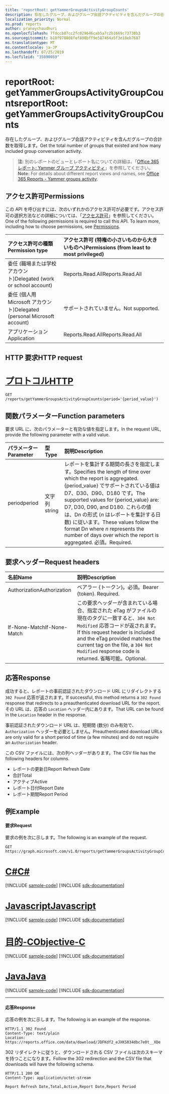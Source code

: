 ```yaml
---
title: 'reportRoot: getYammerGroupsActivityGroupCounts'
description: 存在したグループ、およびグループ会話アクティビティを含んだグループの合計数を取得します。
localization_priority: Normal
ms.prod: reports
author: pranoychaudhuri
ms.openlocfilehash: 7fdccb87cc2fc029646cab5a7c2b1669c73738b3
ms.sourcegitcommit: b18f978808fef800bff9e587464a5f3e18eb7687
ms.translationtype: MT
ms.contentlocale: ja-JP
ms.lasthandoff: 07/25/2019
ms.locfileid: "35890059"
---
```

# <a name="reportroot-getyammergroupsactivitygroupcounts"></a><span data-ttu-id="8cb7d-103">reportRoot: getYammerGroupsActivityGroupCounts</span><span class="sxs-lookup"><span data-stu-id="8cb7d-103">reportRoot: getYammerGroupsActivityGroupCounts</span></span>

<span data-ttu-id="8cb7d-104">存在したグループ、およびグループ会話アクティビティを含んだグループの合計数を取得します。</span><span class="sxs-lookup"><span data-stu-id="8cb7d-104">Get the total number of groups that existed and how many included group conversation activity.</span></span>

> <span data-ttu-id="8cb7d-105">**注:** 別のレポートのビューとレポート名についての詳細は、「[Office 365 レポート: Yammer グループ アクティビティ](https://support.office.com/client/Yammer-groups-activity-report-94dd92ec-ea73-43c6-b51f-2a11fd78aa31)」を参照してください。</span><span class="sxs-lookup"><span data-stu-id="8cb7d-105">**Note:** For details about different report views and names, see [Office 365 Reports - Yammer groups activity](https://support.office.com/client/Yammer-groups-activity-report-94dd92ec-ea73-43c6-b51f-2a11fd78aa31).</span></span>

## <a name="permissions"></a><span data-ttu-id="8cb7d-106">アクセス許可</span><span class="sxs-lookup"><span data-stu-id="8cb7d-106">Permissions</span></span>

<span data-ttu-id="8cb7d-p101">この API を呼び出すには、次のいずれかのアクセス許可が必要です。アクセス許可の選択方法などの詳細については、「[アクセス許可](/graph/permissions-reference)」を参照してください。</span><span class="sxs-lookup"><span data-stu-id="8cb7d-p101">One of the following permissions is required to call this API. To learn more, including how to choose permissions, see [Permissions](/graph/permissions-reference).</span></span>

| <span data-ttu-id="8cb7d-109">アクセス許可の種類</span><span class="sxs-lookup"><span data-stu-id="8cb7d-109">Permission type</span></span>                        | <span data-ttu-id="8cb7d-110">アクセス許可 (特権の小さいものから大きいものへ)</span><span class="sxs-lookup"><span data-stu-id="8cb7d-110">Permissions (from least to most privileged)</span></span> |
| :------------------------------------- | :--------------------------------------- |
| <span data-ttu-id="8cb7d-111">委任 (職場または学校アカウント)</span><span class="sxs-lookup"><span data-stu-id="8cb7d-111">Delegated (work or school account)</span></span>     | <span data-ttu-id="8cb7d-112">Reports.Read.All</span><span class="sxs-lookup"><span data-stu-id="8cb7d-112">Reports.Read.All</span></span>                         |
| <span data-ttu-id="8cb7d-113">委任 (個人用 Microsoft アカウント)</span><span class="sxs-lookup"><span data-stu-id="8cb7d-113">Delegated (personal Microsoft account)</span></span> | <span data-ttu-id="8cb7d-114">サポートされていません。</span><span class="sxs-lookup"><span data-stu-id="8cb7d-114">Not supported.</span></span>                           |
| <span data-ttu-id="8cb7d-115">アプリケーション</span><span class="sxs-lookup"><span data-stu-id="8cb7d-115">Application</span></span>                            | <span data-ttu-id="8cb7d-116">Reports.Read.All</span><span class="sxs-lookup"><span data-stu-id="8cb7d-116">Reports.Read.All</span></span>                         |

## <a name="http-request"></a><span data-ttu-id="8cb7d-117">HTTP 要求</span><span class="sxs-lookup"><span data-stu-id="8cb7d-117">HTTP request</span></span>


# <a name="httptabhttp"></a>[<span data-ttu-id="8cb7d-118">プロトコル</span><span class="sxs-lookup"><span data-stu-id="8cb7d-118">HTTP</span></span>](#tab/http)
<!-- { "blockType": "ignored" } --> 

```http
GET /reports/getYammerGroupsActivityGroupCounts(period='{period_value}')
```

## <a name="function-parameters"></a><span data-ttu-id="8cb7d-119">関数パラメーター</span><span class="sxs-lookup"><span data-stu-id="8cb7d-119">Function parameters</span></span>

<span data-ttu-id="8cb7d-120">要求 URL に、次のパラメーターと有効な値を指定します。</span><span class="sxs-lookup"><span data-stu-id="8cb7d-120">In the request URL, provide the following parameter with a valid value.</span></span>

| <span data-ttu-id="8cb7d-121">パラメーター</span><span class="sxs-lookup"><span data-stu-id="8cb7d-121">Parameter</span></span> | <span data-ttu-id="8cb7d-122">型</span><span class="sxs-lookup"><span data-stu-id="8cb7d-122">Type</span></span>   | <span data-ttu-id="8cb7d-123">説明</span><span class="sxs-lookup"><span data-stu-id="8cb7d-123">Description</span></span>                              |
| :-------- | :----- | :--------------------------------------- |
| <span data-ttu-id="8cb7d-124">period</span><span class="sxs-lookup"><span data-stu-id="8cb7d-124">period</span></span>    | <span data-ttu-id="8cb7d-125">文字列</span><span class="sxs-lookup"><span data-stu-id="8cb7d-125">string</span></span> | <span data-ttu-id="8cb7d-126">レポートを集計する期間の長さを指定します。</span><span class="sxs-lookup"><span data-stu-id="8cb7d-126">Specifies the length of time over which the report is aggregated.</span></span> <span data-ttu-id="8cb7d-127">{period_value} でサポートされている値は D7、D30、D90、D180 です。</span><span class="sxs-lookup"><span data-stu-id="8cb7d-127">The supported values for {period_value} are: D7, D30, D90, and D180.</span></span> <span data-ttu-id="8cb7d-128">これらの値は、D*n* の形式 (*n* はレポートを集計する日数) に従います。</span><span class="sxs-lookup"><span data-stu-id="8cb7d-128">These values follow the format D*n* where *n* represents the number of days over which the report is aggregated.</span></span> <span data-ttu-id="8cb7d-129">必須。</span><span class="sxs-lookup"><span data-stu-id="8cb7d-129">Required.</span></span> |

## <a name="request-headers"></a><span data-ttu-id="8cb7d-130">要求ヘッダー</span><span class="sxs-lookup"><span data-stu-id="8cb7d-130">Request headers</span></span>

| <span data-ttu-id="8cb7d-131">名前</span><span class="sxs-lookup"><span data-stu-id="8cb7d-131">Name</span></span>          | <span data-ttu-id="8cb7d-132">説明</span><span class="sxs-lookup"><span data-stu-id="8cb7d-132">Description</span></span>                              |
| :------------ | :--------------------------------------- |
| <span data-ttu-id="8cb7d-133">Authorization</span><span class="sxs-lookup"><span data-stu-id="8cb7d-133">Authorization</span></span> | <span data-ttu-id="8cb7d-p103">ベアラー {トークン}。必須。</span><span class="sxs-lookup"><span data-stu-id="8cb7d-p103">Bearer {token}. Required.</span></span>                |
| <span data-ttu-id="8cb7d-136">If-None-Match</span><span class="sxs-lookup"><span data-stu-id="8cb7d-136">If-None-Match</span></span> | <span data-ttu-id="8cb7d-137">この要求ヘッダーが含まれている場合、指定された eTag がファイルの現在のタグに一致すると、`304 Not Modified` 応答コードが返されます。</span><span class="sxs-lookup"><span data-stu-id="8cb7d-137">If this request header is included and the eTag provided matches the current tag on the file, a `304 Not Modified` response code is returned.</span></span> <span data-ttu-id="8cb7d-138">省略可能。</span><span class="sxs-lookup"><span data-stu-id="8cb7d-138">Optional.</span></span> |

## <a name="response"></a><span data-ttu-id="8cb7d-139">応答</span><span class="sxs-lookup"><span data-stu-id="8cb7d-139">Response</span></span>

<span data-ttu-id="8cb7d-140">成功すると、レポートの事前認証されたダウンロード URL にリダイレクトする `302 Found` 応答が返されます。</span><span class="sxs-lookup"><span data-stu-id="8cb7d-140">If successful, this method returns a `302 Found` response that redirects to a preauthenticated download URL for the report.</span></span> <span data-ttu-id="8cb7d-141">その URL は、応答の `Location` ヘッダー内にあります。</span><span class="sxs-lookup"><span data-stu-id="8cb7d-141">That URL can be found in the `Location` header in the response.</span></span>

<span data-ttu-id="8cb7d-142">事前認証されたダウンロード URL は、短期間 (数分) のみ有効で、`Authorization` ヘッダーを必要としません。</span><span class="sxs-lookup"><span data-stu-id="8cb7d-142">Preauthenticated download URLs are only valid for a short period of time (a few minutes) and do not require an `Authorization` header.</span></span>

<span data-ttu-id="8cb7d-143">この CSV ファイルには、次の列ヘッダーがあります。</span><span class="sxs-lookup"><span data-stu-id="8cb7d-143">The CSV file has the following headers for columns.</span></span>

- <span data-ttu-id="8cb7d-144">レポートの更新日</span><span class="sxs-lookup"><span data-stu-id="8cb7d-144">Report Refresh Date</span></span>
- <span data-ttu-id="8cb7d-145">合計</span><span class="sxs-lookup"><span data-stu-id="8cb7d-145">Total</span></span>
- <span data-ttu-id="8cb7d-146">アクティブ</span><span class="sxs-lookup"><span data-stu-id="8cb7d-146">Active</span></span>
- <span data-ttu-id="8cb7d-147">レポート日付</span><span class="sxs-lookup"><span data-stu-id="8cb7d-147">Report Date</span></span>
- <span data-ttu-id="8cb7d-148">レポート期間</span><span class="sxs-lookup"><span data-stu-id="8cb7d-148">Report Period</span></span>

## <a name="example"></a><span data-ttu-id="8cb7d-149">例</span><span class="sxs-lookup"><span data-stu-id="8cb7d-149">Example</span></span>

#### <a name="request"></a><span data-ttu-id="8cb7d-150">要求</span><span class="sxs-lookup"><span data-stu-id="8cb7d-150">Request</span></span>

<span data-ttu-id="8cb7d-151">要求の例を次に示します。</span><span class="sxs-lookup"><span data-stu-id="8cb7d-151">The following is an example of the request.</span></span>

<!--{
  "blockType": "request",
  "isComposable": true,
  "name": "reportroot_getyammergroupsactivitygroupcounts"
}-->

```http
GET https://graph.microsoft.com/v1.0/reports/getYammerGroupsActivityGroupCounts(period='D7')
```
# <a name="ctabcsharp"></a>[<span data-ttu-id="8cb7d-152">C#</span><span class="sxs-lookup"><span data-stu-id="8cb7d-152">C#</span></span>](#tab/csharp)
[!INCLUDE [sample-code](../includes/snippets/csharp/reportroot-getyammergroupsactivitygroupcounts-csharp-snippets.md)]
[!INCLUDE [sdk-documentation](../includes/snippets/snippets-sdk-documentation-link.md)]

# <a name="javascripttabjavascript"></a>[<span data-ttu-id="8cb7d-153">Javascript</span><span class="sxs-lookup"><span data-stu-id="8cb7d-153">Javascript</span></span>](#tab/javascript)
[!INCLUDE [sample-code](../includes/snippets/javascript/reportroot-getyammergroupsactivitygroupcounts-javascript-snippets.md)]
[!INCLUDE [sdk-documentation](../includes/snippets/snippets-sdk-documentation-link.md)]

# <a name="objective-ctabobjc"></a>[<span data-ttu-id="8cb7d-154">目的-C</span><span class="sxs-lookup"><span data-stu-id="8cb7d-154">Objective-C</span></span>](#tab/objc)
[!INCLUDE [sample-code](../includes/snippets/objc/reportroot-getyammergroupsactivitygroupcounts-objc-snippets.md)]
[!INCLUDE [sdk-documentation](../includes/snippets/snippets-sdk-documentation-link.md)]

# <a name="javatabjava"></a>[<span data-ttu-id="8cb7d-155">Java</span><span class="sxs-lookup"><span data-stu-id="8cb7d-155">Java</span></span>](#tab/java)
[!INCLUDE [sample-code](../includes/snippets/java/reportroot-getyammergroupsactivitygroupcounts-java-snippets.md)]
[!INCLUDE [sdk-documentation](../includes/snippets/snippets-sdk-documentation-link.md)]

---


#### <a name="response"></a><span data-ttu-id="8cb7d-156">応答</span><span class="sxs-lookup"><span data-stu-id="8cb7d-156">Response</span></span>

<span data-ttu-id="8cb7d-157">応答の例を次に示します。</span><span class="sxs-lookup"><span data-stu-id="8cb7d-157">The following is an example of the response.</span></span>

<!-- {
  "blockType": "response",
  "truncated": true,
  "@odata.type": "microsoft.graph.report"
} -->

```http
HTTP/1.1 302 Found
Content-Type: text/plain
Location: https://reports.office.com/data/download/JDFKdf2_eJXKS034dbc7e0t__XDe
```

<span data-ttu-id="8cb7d-158">302 リダイレクトに従うと、ダウンロードされる CSV ファイルは次のスキーマを持つことになります。</span><span class="sxs-lookup"><span data-stu-id="8cb7d-158">Follow the 302 redirection and the CSV file that downloads will have the following schema.</span></span>

<!-- { "blockType": "ignored" } --> 

```http
HTTP/1.1 200 OK
Content-Type: application/octet-stream

Report Refresh Date,Total,Active,Report Date,Report Period
```
<!-- uuid: 8fcb5dbc-d5aa-4681-8e31-b001d5168d79 
2015-10-25 14:57:30 UTC -->
<!-- {
  "type": "#page.annotation",
  "description": "Example",
  "keywords": "",
  "section": "documentation",
  "tocPath": "",
  "suppressions": [
  ]
}-->
